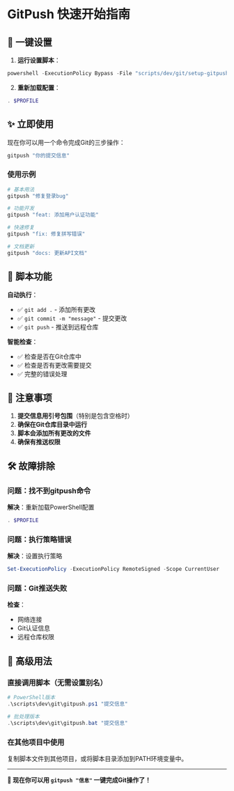 # GitPush 快速开始指南

## 🚀 一键设置

1. **运行设置脚本**：
```powershell
powershell -ExecutionPolicy Bypass -File "scripts/dev/git/setup-gitpush-simple.ps1"
```

2. **重新加载配置**：
```powershell
. $PROFILE
```

## ✨ 立即使用

现在你可以用一个命令完成Git的三步操作：

```bash
gitpush "你的提交信息"
```

### 使用示例

```bash
# 基本用法
gitpush "修复登录bug"

# 功能开发
gitpush "feat: 添加用户认证功能"

# 快速修复
gitpush "fix: 修复拼写错误"

# 文档更新
gitpush "docs: 更新API文档"
```

## 🔧 脚本功能

**自动执行**：
- ✅ `git add .` - 添加所有更改
- ✅ `git commit -m "message"` - 提交更改
- ✅ `git push` - 推送到远程仓库

**智能检查**：
- ✅ 检查是否在Git仓库中
- ✅ 检查是否有更改需要提交
- ✅ 完整的错误处理

## 📝 注意事项

1. **提交信息用引号包围**（特别是包含空格时）
2. **确保在Git仓库目录中运行**
3. **脚本会添加所有更改的文件**
4. **确保有推送权限**

## 🛠️ 故障排除

### 问题：找不到gitpush命令
**解决**：重新加载PowerShell配置
```powershell
. $PROFILE
```

### 问题：执行策略错误
**解决**：设置执行策略
```powershell
Set-ExecutionPolicy -ExecutionPolicy RemoteSigned -Scope CurrentUser
```

### 问题：Git推送失败
**检查**：
- 网络连接
- Git认证信息
- 远程仓库权限

## 🎯 高级用法

### 直接调用脚本（无需设置别名）
```powershell
# PowerShell版本
.\scripts\dev\git\gitpush.ps1 "提交信息"

# 批处理版本
.\scripts\dev\git\gitpush.bat "提交信息"
```

### 在其他项目中使用
复制脚本文件到其他项目，或将脚本目录添加到PATH环境变量中。

---

**🎉 现在你可以用 `gitpush "信息"` 一键完成Git操作了！** 